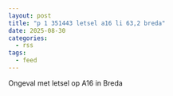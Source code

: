 ```yaml
---
layout: post
title: "p 1 351443 letsel a16 li 63,2 breda"
date: 2025-08-30
categories: 
  - rss
tags: 
  - feed
---
```


Ongeval met letsel op A16 in Breda
